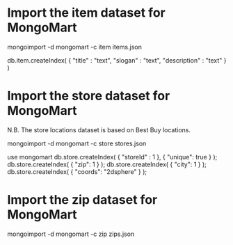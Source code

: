 Import the item dataset for MongoMart
=====================================

mongoimport -d mongomart -c item items.json

db.item.createIndex( { "title" : "text", "slogan" : "text", "description" : "text" } )

Import the store dataset for MongoMart
=====================================
N.B. The store locations dataset is based on Best Buy locations.

mongoimport -d mongomart -c store stores.json

use mongomart
db.store.createIndex( { "storeId" : 1 }, { "unique": true } );
db.store.createIndex( { "zip": 1 } );
db.store.createIndex( { "city": 1 } );
db.store.createIndex( { "coords": "2dsphere" } );

Import the zip dataset for MongoMart
=====================================

mongoimport -d mongomart -c zip zips.json
